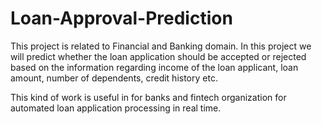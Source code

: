 # Loan-Approval-Prediction
This project is related to Financial and Banking domain. In this project we will predict whether the loan application should be accepted or rejected based on the information regarding income of the loan applicant, loan amount, number of dependents, credit history etc.

This kind of work is useful in for banks and fintech organization for automated loan application processing in real time.
